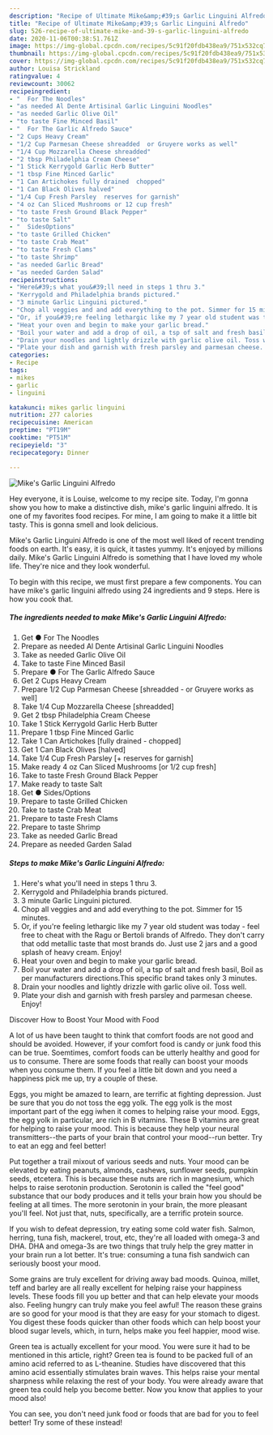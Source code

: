 ```yaml
---
description: "Recipe of Ultimate Mike&amp;#39;s Garlic Linguini Alfredo"
title: "Recipe of Ultimate Mike&amp;#39;s Garlic Linguini Alfredo"
slug: 526-recipe-of-ultimate-mike-and-39-s-garlic-linguini-alfredo
date: 2020-11-06T00:38:51.761Z
image: https://img-global.cpcdn.com/recipes/5c91f20fdb438ea9/751x532cq70/mikes-garlic-linguini-alfredo-recipe-main-photo.jpg
thumbnail: https://img-global.cpcdn.com/recipes/5c91f20fdb438ea9/751x532cq70/mikes-garlic-linguini-alfredo-recipe-main-photo.jpg
cover: https://img-global.cpcdn.com/recipes/5c91f20fdb438ea9/751x532cq70/mikes-garlic-linguini-alfredo-recipe-main-photo.jpg
author: Louisa Strickland
ratingvalue: 4
reviewcount: 30062
recipeingredient:
- "  For The Noodles"
- "as needed Al Dente Artisinal Garlic Linguini Noodles"
- "as needed Garlic Olive Oil"
- "to taste Fine Minced Basil"
- "  For The Garlic Alfredo Sauce"
- "2 Cups Heavy Cream"
- "1/2 Cup Parmesan Cheese shreadded  or Gruyere works as well"
- "1/4 Cup Mozzarella Cheese shreadded"
- "2 tbsp Philadelphia Cream Cheese"
- "1 Stick Kerrygold Garlic Herb Butter"
- "1 tbsp Fine Minced Garlic"
- "1 Can Artichokes fully drained  chopped"
- "1 Can Black Olives halved"
- "1/4 Cup Fresh Parsley  reserves for garnish"
- "4 oz Can Sliced Mushrooms or 12 cup fresh"
- "to taste Fresh Ground Black Pepper"
- "to taste Salt"
- "  SidesOptions"
- "to taste Grilled Chicken"
- "to taste Crab Meat"
- "to taste Fresh Clams"
- "to taste Shrimp"
- "as needed Garlic Bread"
- "as needed Garden Salad"
recipeinstructions:
- "Here&#39;s what you&#39;ll need in steps 1 thru 3."
- "Kerrygold and Philadelphia brands pictured."
- "3 minute Garlic Linguini pictured."
- "Chop all veggies and and add everything to the pot. Simmer for 15 minutes."
- "Or, if you&#39;re feeling lethargic like my 7 year old student was today - feel free to cheat with the Ragu or Bertoli brands of Alfredo. They don&#39;t carry that odd metallic taste that most brands do. Just use 2 jars and a good splash of heavy cream. Enjoy!"
- "Heat your oven and begin to make your garlic bread."
- "Boil your water and add a drop of oil, a tsp of salt and fresh basil, Boil as per manufacturers directions.This specific brand takes only 3 minutes."
- "Drain your noodles and lightly drizzle with garlic olive oil. Toss well."
- "Plate your dish and garnish with fresh parsley and parmesan cheese. Enjoy!"
categories:
- Recipe
tags:
- mikes
- garlic
- linguini

katakunci: mikes garlic linguini 
nutrition: 277 calories
recipecuisine: American
preptime: "PT19M"
cooktime: "PT51M"
recipeyield: "3"
recipecategory: Dinner

---
```



![Mike&#39;s Garlic Linguini Alfredo](https://img-global.cpcdn.com/recipes/5c91f20fdb438ea9/751x532cq70/mikes-garlic-linguini-alfredo-recipe-main-photo.jpg)

Hey everyone, it is Louise, welcome to my recipe site. Today, I'm gonna show you how to make a distinctive dish, mike&#39;s garlic linguini alfredo. It is one of my favorites food recipes. For mine, I am going to make it a little bit tasty. This is gonna smell and look delicious.

Mike&#39;s Garlic Linguini Alfredo is one of the most well liked of recent trending foods on earth. It's easy, it is quick, it tastes yummy. It's enjoyed by millions daily. Mike&#39;s Garlic Linguini Alfredo is something that I have loved my whole life. They're nice and they look wonderful.




To begin with this recipe, we must first prepare a few components. You can have mike&#39;s garlic linguini alfredo using 24 ingredients and 9 steps. Here is how you cook that.

<!--inarticleads1-->

##### The ingredients needed to make Mike&#39;s Garlic Linguini Alfredo:

1. Get  ● For The Noodles
1. Prepare as needed Al Dente Artisinal Garlic Linguini Noodles
1. Take as needed Garlic Olive Oil
1. Take to taste Fine Minced Basil
1. Prepare  ● For The Garlic Alfredo Sauce
1. Get 2 Cups Heavy Cream
1. Prepare 1/2 Cup Parmesan Cheese [shreadded - or Gruyere works as well]
1. Take 1/4 Cup Mozzarella Cheese [shreadded]
1. Get 2 tbsp Philadelphia Cream Cheese
1. Take 1 Stick Kerrygold Garlic Herb Butter
1. Prepare 1 tbsp Fine Minced Garlic
1. Take 1 Can Artichokes [fully drained - chopped]
1. Get 1 Can Black Olives [halved]
1. Take 1/4 Cup Fresh Parsley [+ reserves for garnish]
1. Make ready 4 oz Can Sliced Mushrooms [or 1/2 cup fresh]
1. Take to taste Fresh Ground Black Pepper
1. Make ready to taste Salt
1. Get  ● Sides/Options
1. Prepare to taste Grilled Chicken
1. Take to taste Crab Meat
1. Prepare to taste Fresh Clams
1. Prepare to taste Shrimp
1. Take as needed Garlic Bread
1. Prepare as needed Garden Salad




<!--inarticleads2-->

##### Steps to make Mike&#39;s Garlic Linguini Alfredo:

1. Here&#39;s what you&#39;ll need in steps 1 thru 3.
1. Kerrygold and Philadelphia brands pictured.
1. 3 minute Garlic Linguini pictured.
1. Chop all veggies and and add everything to the pot. Simmer for 15 minutes.
1. Or, if you&#39;re feeling lethargic like my 7 year old student was today - feel free to cheat with the Ragu or Bertoli brands of Alfredo. They don&#39;t carry that odd metallic taste that most brands do. Just use 2 jars and a good splash of heavy cream. Enjoy!
1. Heat your oven and begin to make your garlic bread.
1. Boil your water and add a drop of oil, a tsp of salt and fresh basil, Boil as per manufacturers directions.This specific brand takes only 3 minutes.
1. Drain your noodles and lightly drizzle with garlic olive oil. Toss well.
1. Plate your dish and garnish with fresh parsley and parmesan cheese. Enjoy!




Discover How to Boost Your Mood with Food


A lot of us have been taught to think that comfort foods are not good and should be avoided. However, if your comfort food is candy or junk food this can be true. Soemtimes, comfort foods can be utterly healthy and good for us to consume. There are some foods that really can boost your moods when you consume them. If you feel a little bit down and you need a happiness pick me up, try a couple of these.

Eggs, you might be amazed to learn, are terrific at fighting depression. Just be sure that you do not toss the egg yolk. The egg yolk is the most important part of the egg iwhen it comes to helping raise your mood. Eggs, the egg yolk in particular, are rich in B vitamins. These B vitamins are great for helping to raise your mood. This is because they help your neural transmitters--the parts of your brain that control your mood--run better. Try to eat an egg and feel better!

Put together a trail mixout of various seeds and nuts. Your mood can be elevated by eating peanuts, almonds, cashews, sunflower seeds, pumpkin seeds, etcetera. This is because these nuts are rich in magnesium, which helps to raise serotonin production. Serotonin is called the "feel good" substance that our body produces and it tells your brain how you should be feeling at all times. The more serotonin in your brain, the more pleasant you'll feel. Not just that, nuts, specifically, are a terrific protein source.

If you wish to defeat depression, try eating some cold water fish. Salmon, herring, tuna fish, mackerel, trout, etc, they're all loaded with omega-3 and DHA. DHA and omega-3s are two things that truly help the grey matter in your brain run a lot better. It's true: consuming a tuna fish sandwich can seriously boost your mood. 

Some grains are truly excellent for driving away bad moods. Quinoa, millet, teff and barley are all really excellent for helping raise your happiness levels. These foods fill you up better and that can help elevate your moods also. Feeling hungry can truly make you feel awful! The reason these grains are so good for your mood is that they are easy for your stomach to digest. You digest these foods quicker than other foods which can help boost your blood sugar levels, which, in turn, helps make you feel happier, mood wise.

Green tea is actually excellent for your mood. You were sure it had to be mentioned in this article, right? Green tea is found to be packed full of an amino acid referred to as L-theanine. Studies have discovered that this amino acid essentially stimulates brain waves. This helps raise your mental sharpness while relaxing the rest of your body. You were already aware that green tea could help you become better. Now you know that applies to your mood also!

You can see, you don't need junk food or foods that are bad for you to feel better! Try some of these instead!

